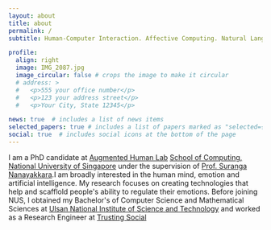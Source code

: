 ```yaml
---
layout: about
title: about
permalink: /
subtitle: Human-Computer Interaction. Affective Computing. Natural Language Processing

profile:
  align: right
  image: IMG_2087.jpg
  image_circular: false # crops the image to make it circular
  # address: >
  #   <p>555 your office number</p>
  #   <p>123 your address street</p>
  #   <p>Your City, State 12345</p>

news: true  # includes a list of news items
selected_papers: true # includes a list of papers marked as "selected={true}"
social: true  # includes social icons at the bottom of the page
---
```


<!-- Write your biography here. Tell the world about yourself. Link to your favorite [subreddit](http://reddit.com). You can put a picture in, too. The code is already in, just name your picture `prof_pic.jpg` and put it in the `img/` folder.

Put your address / P.O. box / other info right below your picture. You can also disable any these elements by editing `profile` property of the YAML header of your `_pages/about.md`. Edit `_bibliography/papers.bib` and Jekyll will render your [publications page](/al-folio/publications/) automatically.

Link to your social media connections, too. This theme is set up to use [Font Awesome icons](http://fortawesome.github.io/Font-Awesome/) and [Academicons](https://jpswalsh.github.io/academicons/), like the ones below. Add your Facebook, Twitter, LinkedIn, Google Scholar, or just disable all of them. -->

 I am a PhD candidate at <a target="_blank" href="https:ahlab.org" >Augmented Human Lab</a> <a target="_blank" href="https://nus.edu.sg">School of Computing, National University of Singapore</a> under the supervision of <a href="https://suranga.info">Prof. Suranga Nanayakkara</a>.I am broadly interested in the human mind, emotion and artificial intelligence. My research focuses on creating technologies that help and scafflold people's ability to regulate their emotions. Before joining NUS, I obtained my Bachelor's of Computer Science and Mathematical Sciences at <a target="_blank" href="https://unist.ac.kr">Ulsan National Institute of Science and Technology</a> and worked as a Research Engineer at <a target="_blank" href="https://trustingsocial.com">Trusting Social</a>
